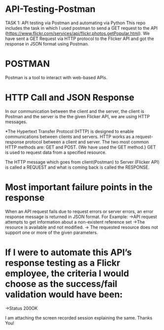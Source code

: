 # API-Testing-Postman
TASK 1:  API testing via Postman and automating via Python
This repo includes the task in which I used postman to send a GET request to the API (https://www.flickr.com/services/api/flickr.photos.getPopular.html).
We have sent a GET Request via HTTP protocol to the Flicker API and got the response in JSON format using Postman.

# POSTMAN
Postman is a tool to interact with web-based APIs.
# HTTP Call and JSON Response
In our communication between the client and the server, the client is Postman and the server is the the given Flicker API, we are using HTTP messages. 

*The Hypertext Transfer Protocol (HTTP) is designed to enable communications between clients and servers.
 HTTP works as a request-response protocol between a client and server.
 The two most common HTTP methods are: GET and POST. {We have used the GET method.}
 GET is used to request data from a specified resource.

The HTTP message which goes from client(Postman) to Server (Flicker API) is called a REQUEST and what is coming back is called the RESPONSE.

# Most important failure points in the response
When an API request fails due to request errors or server errors, an error response message is returned in JSON format.
For Example: 
->API request attempts to get information about a non-existent reference set
->The resource is available and not modified.
-> The requested resource does not support one or more of the given parameters.


# If I were to automate this API’s response testing as a Flickr employee, the criteria I would choose as the success/fail validation would have been:
->Status 200OK 



I am attaching the screen recorded session explaining the same.
Thanks You!
